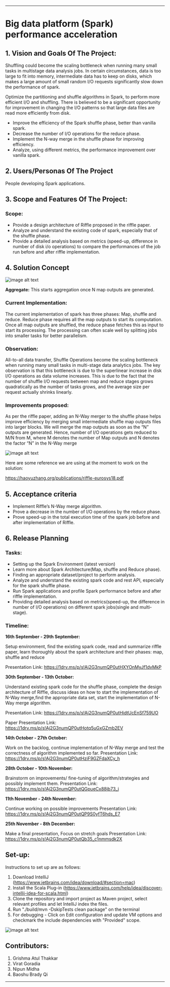** **
# Big data platform (Spark) performance acceleration

## 1. Vision and Goals Of The Project: 

Shuffling could become the scaling bottleneck when running many small tasks in multistage data analysis jobs. In certain circumstances, data is too large to fit into memory, intermediate data has to keep on disks, which makes a large amount of small random I/O requests significantly slow down the performance of spark.


Optimize the partitioning and shuffle algorithms in Spark, to perform more efficient I/O and shuffling. There is believed to be a significant opportunity for improvement in changing the I/O patterns so that large data files are read more efficiently from disk.

* Improve the efficiency of the Spark shuffle phase, better than vanilla spark.
* Decrease the number of I/O operations for the reduce phase.
* Implement the N-way merge in the shuffle phase for improving efficiency.
* Analyze, using different metrics, the performance improvement over vanilla spark.

## 2. Users/Personas Of The Project
People developing Spark applications.

## 3. Scope and Features Of The Project:
### Scope:
* Provide a design architecture of Riffle proposed in the riffle paper.
* Analyze and understand the existing code of spark, especially that of the shuffle phase.
* Provide a detailed analysis based on metrics (speed-up, difference in number of disk i/o operations) to compare the performances of the job run before and after riffle implementation.


## 4. Solution Concept

![image alt text](sparkArch.png)

**Aggregate:** This starts aggregation once N map outputs are generated.

### Current Implementation: ###
The current implementation of spark has three phases: Map, shuffle and reduce. Reduce phase requires all the map outputs to start its computation. Once all map outputs are shuffled, the reduce phase fetches this as input to start its processing. The processing can often scale well by splitting jobs into smaller tasks for better parallelism.

### Observation: ###
 All-to-all data transfer, Shuffle Operations become the scaling bottleneck when running many small tasks in multi-stage data analytics jobs. The key observation is that this bottleneck is due to the superlinear increase in disk I/O operations as data volume increases. This is due to the fact that the number of shuffle I/O requests between map and reduce stages grows quadratically as the number of tasks grows, and the average size per request actually shrinks linearly.

### Improvements proposed: ###
As per the riffle paper, adding an N-Way merger to the shuffle phase helps improve efficiency by merging small intermediate  shuffle map outputs files into larger blocks. We will merge the map outputs as soon as the “N” outputs are generated. Hence, number of I/O operations gets reduced to M/N from M, where M denotes the number of Map outputs and N denotes the factor “N” in the N-Way merge

![image alt text](Riffile.png)

 Here are some reference we are using at the moment to work on the solution:
 
https://haoyuzhang.org/publications/riffle-eurosys18.pdf


## 5. Acceptance criteria

* Implement Riffle’s N-Way merge algorithm.
* Prove a decrease in the number of I/O operations by the reduce phase.
* Prove speed-up in the total execution time of the spark job before and after implementation of Riffle.


## 6. Release Planning
### Tasks: ###

* Setting up the Spark Environment (latest version)
* Learn more about Spark Architecture(Map, shuffle and Reduce phase).
* Finding an appropriate dataset/project to perform analysis.
* Analyze and understand the existing spark code and rest API, especially for the spark shuffle phase.
* Run Spark applications and profile Spark performance before and after riffle implementation.
* Providing detailed analysis based on metrics(speed-up, the difference in number of I/O operations) on different spark jobs(single and multi-stage).

### Timeline: ###

**16th September - 29th September:** 

Setup environment, find the existing spark code, read and summarize riffle paper, learn thoroughly about the spark architecture and their phases: map, shuffle and reduce

Presentation Link: https://1drv.ms/p/s!Aj2G3numQP0utHXYOnMyJf1dvMkP

**30th September - 13th October:**

Understand existing spark code for the shuffle phase, complete the design architecture of Riffle, discuss ideas on how to start the implementation of N-Way merge,find the appropriate data set, start the implementation of N-Way merge algorithm.

Presentation Link: https://1drv.ms/p/s!Aj2G3numQP0utHidtUcEnSf759UO 

Paper Presentation Link: https://1drv.ms/p/s!Aj2G3numQP0utHotq5uGxGZmb2EV

**14th October - 27th October:**

Work on the backlog, continue implementation of N-Way merge and test the correctness of algorithm implemented so far.
Presentation Link: https://1drv.ms/p/s!Aj2G3numQP0utHziF9GZFdaXCy_h

**28th October - 10th November:**

Brainstorm on improvements/ fine-tuning of algorithm/strategies and possibly implement them.
Presentation Link: https://1drv.ms/p/s!Aj2G3numQP0utQGpueCx88jb73_i

**11th November - 24th November:**

Continue working on possible improvements
Presentation Link: https://1drv.ms/p/s!Aj2G3numQP0utQP9S0yfT6hds_E7

**25th November - 8th December:**

Make a final presentation, Focus on stretch goals
Presentation Link: https://1drv.ms/p/s!Aj2G3numQP0utQb35_c1nmmsdk2X

## Set-up:
Instructions to set up are as follows:
1. Download IntelliJ (https://www.jetbrains.com/idea/download/#section=mac)
2. Install the Scala Plug-in (https://www.jetbrains.com/help/idea/discover-intellij-idea-for-scala.html)
3. Clone the repository and import project as Maven project, select relevant profiles and let IntelliJ index the files. 
4. Run "./build/mvn -DskipTests clean package" on the terminal
5. For debugging - Click on Edit configuration and update VM options and checkmark the include dependencies with "Provided" scope. 

![image alt text](Instructions.png)

## Contributors:
1. Grishma Atul Thakkar
2. Virat Goradia
3. Nipun Midha
4. Baoshu Brady Qi
** **
